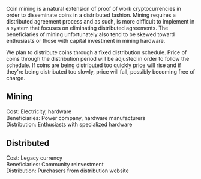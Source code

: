 Coin mining is a natural extension of proof of work cryptocurrencies in order to disseminate coins in a distributed fashion.  Mining requires a distributed agreement process and as such, is more difficult to implement in a system that focuses on eliminating distributed agreements.  The beneficiaries of mining unfortunately also tend to be skewed toward enthusiasts or those with capital investment in mining hardware.

We plan to distribute coins through a fixed distribution schedule.  Price of coins through the distribution period will be adjusted in order to follow the schedule.  If coins are being distributed too quickly price will rise and if they're being distributed too slowly, price will fall, possibly becoming free of charge.

## Mining  
Cost: Electricity, hardware  
Beneficiaries: Power company, hardware manufacturers  
Distribution: Enthusiasts with specialized hardware  

## Distributed  
Cost: Legacy currency  
Beneficiaries: Community reinvestment  
Distribution: Purchasers from distribution website  